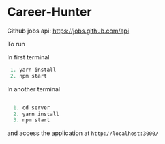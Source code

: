 # Career-Hunter

Github jobs api: https://jobs.github.com/api<br>

To run<br>

In first terminal

```Javascript
 1. yarn install
 2. npm start
```
    
In another terminal

```Javascript

  1. cd server
  2. yarn install
  3. npm start
 ```

and access the application at `http://localhost:3000/`

